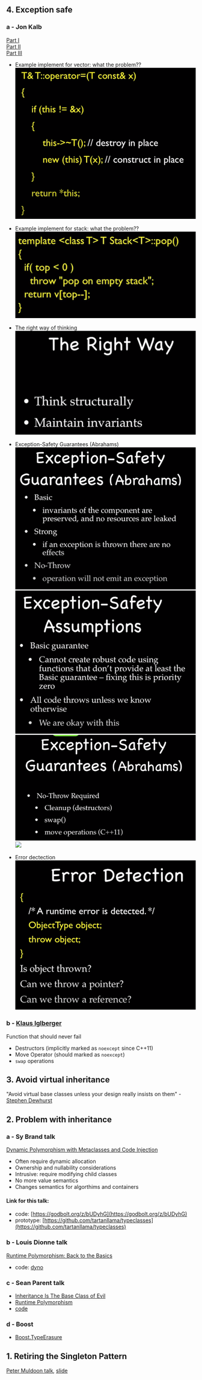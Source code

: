 ## 4. Exception safe
### a - Jon Kalb
[Part I](https://youtu.be/W7fIy_54y-w)  
[Part II](https://youtu.be/b9xMIKb1jMk)  
[Part III](https://youtu.be/MiKxfdkMJW8)  
* Example implement for vector: what the problem??    
![](doc/1-vector_impl_alex.png)  
  
* Example implement for stack: what the problem??    
![](doc/2-stack_pop.png)
* The right way of thinking  
![](doc/3-right_way.png)
* Exception-Safety Guarantees (Abrahams)  
![](doc/4-guarantees_abrahams.png)
![](doc/5-base_guarantee.png)
![](doc/6-safety_guarantees_abrahams.png)
![](doc/6-safety_guarantees_abrahams_2.png)
* Error dectection  
![](doc/8-error_detection.png)

### b - [Klaus Iglberger](https://youtu.be/0ojB8c0xUd8)
Function that should never fail
* Destructors (implicitly marked as  `noexcept` since C++11)
* Move Operator (should marked as  `noexcept`)
* `swap` operations

## 3. Avoid virtual inheritance
"Avoid virtual base classes unless your design really insists on them" - [Stephen Dewhurst](https://youtu.be/SShSV_iV1Ko?t=3294)
## 2. Problem with inheritance
### a - Sy Brand talk  
[Dynamic Polymorphism with Metaclasses and Code Injection](https://www.youtube.com/watch?v=8c6BAQcYF_E)
* Often require dynamic allocation
* Ownership and nullability considerations
* Intrusive: require modifying child classes
* No more value semantics
* Changes semantics for algorthims and containers  
#### Link for this talk:
* code: [https://godbolt.org/z/bUDyhG](https://godbolt.org/z/bUDyhG)
* prototype: [https://github.com/tartanllama/typeclasses](https://github.com/tartanllama/typeclasses)
### b - Louis Dionne talk
[Runtime Polymorphism: Back to the Basics](https://www.youtube.com/watch?v=OtU51Ytfe04&t=4153s)
* code: [dyno](https://github.com/ldionne/dyno)
### c - Sean Parent talk
* [Inheritance Is The Base Class of Evil](https://www.youtube.com/watch?v=bIhUE5uUFOA)
* [Runtime Polymorphism](https://www.youtube.com/watch?v=QGcVXgEVMJg&list=PLKtBMOPB5ra9DeN_N6jEDg0eY07_sgTtk&index=10&t=363s)
* [code](https://github.com/pvthuyet/think-about-cpp/blob/main/ThinkAboutCpp/inheritant_is_the_base_class_of_evil.h)
### d - Boost
* [Boost.TypeErasure](https://www.boost.org/doc/libs/1_55_0/doc/html/boost_typeerasure.html#boost_typeerasure.introduction)
  
## 1. Retiring the Singleton Pattern
[Peter Muldoon talk](https://www.youtube.com/watch?v=K5c7uvWe_hw&t=2487s), [slide](https://github.com/CppCon/CppCon2020/tree/main/Presentations/retiring_the_singleton_pattern)
